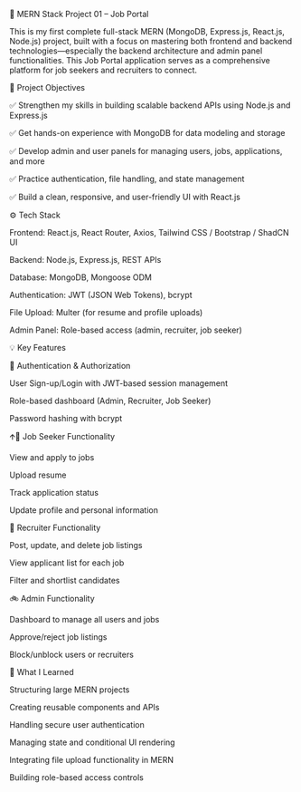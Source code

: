 🚀 MERN Stack Project 01 – Job Portal

This is my first complete full-stack MERN (MongoDB, Express.js, React.js, Node.js) project, built with a focus on mastering both frontend and backend technologies—especially the backend architecture and admin panel functionalities. This Job Portal application serves as a comprehensive platform for job seekers and recruiters to connect.

🎯 Project Objectives

✅ Strengthen my skills in building scalable backend APIs using Node.js and Express.js

✅ Get hands-on experience with MongoDB for data modeling and storage

✅ Develop admin and user panels for managing users, jobs, applications, and more

✅ Practice authentication, file handling, and state management

✅ Build a clean, responsive, and user-friendly UI with React.js

⚙️ Tech Stack

Frontend: React.js, React Router, Axios, Tailwind CSS / Bootstrap / ShadCN UI

Backend: Node.js, Express.js, REST APIs

Database: MongoDB, Mongoose ODM

Authentication: JWT (JSON Web Tokens), bcrypt

File Upload: Multer (for resume and profile uploads)

Admin Panel: Role-based access (admin, recruiter, job seeker)

💡 Key Features

👤 Authentication & Authorization

User Sign-up/Login with JWT-based session management

Role-based dashboard (Admin, Recruiter, Job Seeker)

Password hashing with bcrypt

🡩‍💼 Job Seeker Functionality

View and apply to jobs

Upload resume

Track application status

Update profile and personal information

🏢 Recruiter Functionality

Post, update, and delete job listings

View applicant list for each job

Filter and shortlist candidates

🚲 Admin Functionality

Dashboard to manage all users and jobs

Approve/reject job listings

Block/unblock users or recruiters

🧠 What I Learned

Structuring large MERN projects

Creating reusable components and APIs

Handling secure user authentication

Managing state and conditional UI rendering

Integrating file upload functionality in MERN

Building role-based access controls
